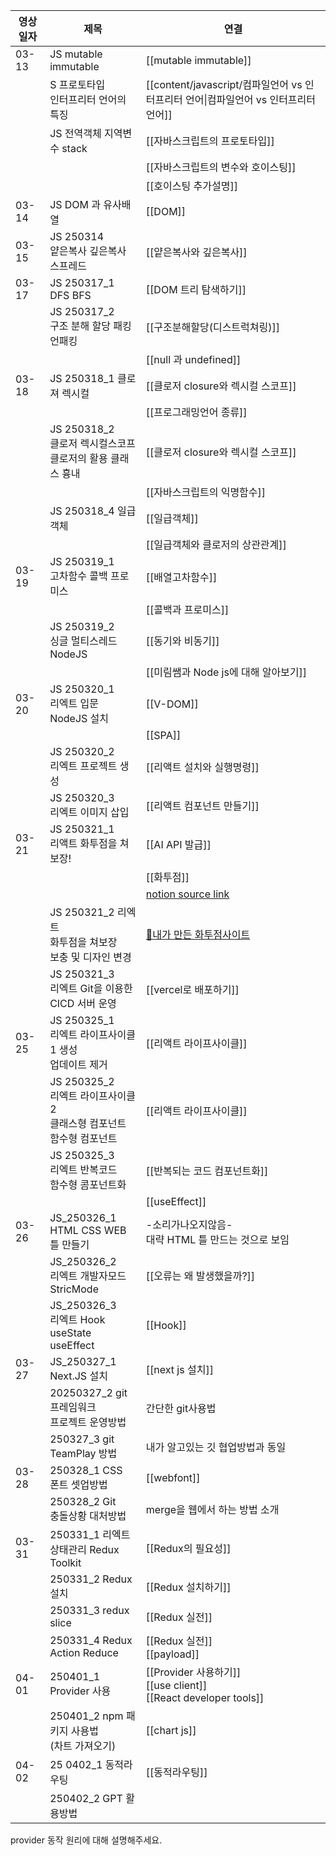 
| **영상일자** | **제목**                                                 | **연결**                                                                                               |
| -------- | ------------------------------------------------------ | ---------------------------------------------------------------------------------------------------- |
| 03-13    | JS mutable immutable                                   | [[mutable immutable]]                                                                                |
|          | S 프로토타입 <br>인터프리터 언어의 특징                               | [[content/javascript/컴파일언어 vs 인터프리터 언어\|컴파일언어 vs 인터프리터 언어]]                                          |
|          | JS 전역객체 지역변수 stack                                     | [[자바스크립트의 프로토타입]]                                                                                    |
|          |                                                        | [[자바스크립트의 변수와 호이스팅]]                                                                                 |
|          |                                                        | [[호이스팅 추가설명]]                                                                                        |
| 03-14    | JS DOM 과 유사배열                                          | [[DOM]]                                                                                              |
| 03-15    | JS 250314 <br>얕은복사 깊은복사 스프레드                           | [[얕은복사와 깊은복사]]                                                                                       |
| 03-17    | JS 250317_1 DFS BFS                                    | [[DOM 트리 탐색하기]]                                                                                      |
|          | JS 250317_2 <br>구조 분해 할당 패킹 언패킹                        | [[구조분해할당(디스트럭쳐링)]]                                                                                   |
|          |                                                        | [[null 과 undefined]]                                                                                 |
| 03-18    | JS 250318_1 클로져 렉시컬                                    | [[클로저 closure와 렉시컬 스코프]]                                                                             |
|          |                                                        | [[프로그래밍언어 종류]]                                                                                       |
|          | JS 250318_2 <br>클로저 렉시컬스코프 <br>클로저의 활용 클래스 흉내          | [[클로저 closure와 렉시컬 스코프]]                                                                             |
|          |                                                        | [[자바스크립트의 익명함수]]                                                                                     |
|          | JS 250318_4 일급객체                                       | [[일급객체]]                                                                                             |
|          |                                                        | [[일급객체와 클로저의 상관관계]]                                                                                  |
| 03-19    | JS 250319_1 <br>고차함수 콜백 프로미스                           | [[배열고차함수]]                                                                                           |
|          |                                                        | [[콜백과 프로미스]]                                                                                         |
|          | JS 250319_2 <br>싱글 멀티스레드  NodeJS                       | [[동기와 비동기]]                                                                                          |
|          |                                                        | [[미림쌤과 Node js에 대해 알아보기]]                                                                            |
| 03-20    | JS 250320_1 <br>리엑트 입문 NodeJS 설치            | [[V-DOM]]                                                                                            |
|          |                                                        | [[SPA]]                                                                                              |
|          | JS 250320_2 <br>리엑트 프로젝트 생성                        | [[리액트 설치와 실행명령]]                                                                                     |
|          | JS 250320_3 <br>리엑트 이미지 삽입                             | [[리액트 컴포넌트 만들기]]                                                                                     |
| 03-21    | JS 250321_1 <br>리액트 화투점을 쳐보장!                          | [[AI API 발급]]                                                                                        |
|          |                                                        | [[화투점]]                                                                                              |
|          |                                                        | [notion source link](https://caramel-pine-008.notion.site/2-191c7daa290d80c28252e3b3d3e7b6e4?pvs=74) |
|          | JS 250321_2 리엑트 <br>화투점을 쳐보장<br>보충 및 디자인 변경            | [🔮내가 만든 화투점사이트](https://hwatu-kappa.vercel.app/)                                                    |
|          | JS 250321_3 <br>리엑트 Git을 이용한<br>CICD 서버 운영             | [[vercel로 배포하기]]                                                                                     |
| 03-25    | JS 250325_1 <br>리엑트 라이프사이클1 생성<br>업데이트 제거              | [[리액트 라이프사이클]]                                                                                       |
|          | JS 250325_2 <br>리엑트 라이프사이클2 <br>클래스형 컴포넌트 <br>함수형 컴포넌트 | [[리액트 라이프사이클]]                                                                                       |
|          | JS 250325_3 <br>리엑트 반복코드 <br>함수형 콤포넌트화                 | [[반복되는 코드 컴포넌트화]]                                                                                    |
|          |                                                        | [[useEffect]]                                                                                        |
| 03-26    | JS_250326_1 <br>HTML CSS WEB 틀 만들기                     | -소리가나오지않음-<br>대략 HTML 틀 만드는 것으로 보임                                                                   |
|          | JS_250326_2 <br>리엑트 개발자모드 <br>StricMode                | [[오류는 왜 발생했을까?]]                                                                                     |
|          | JS_250326_3 <br>리엑트 Hook <br>useState useEffect        | [[Hook]]                                                                                             |
| 03-27    | JS_250327_1 Next.JS 설치                                 | [[next js 설치]]                                                                                       |
|          | 20250327_2 git 프레임워크 <br>프로젝트 운영방법                     | 간단한 git사용법                                                                                           |
|          | 250327_3 git <br>TeamPlay 방법                           | 내가 알고있는 깃 협업방법과 동일                                                                                   |
| 03-28    | 250328_1 CSS <br>폰트 셋업방법                               | [[webfont]]                                                                                          |
|          | 250328_2 Git  <br>충돌상황 대처방법                            | merge을 웹에서 하는 방법 소개                                                                                  |
| 03-31    | 250331_1 리엑트 <br>상태관리 Redux Toolkit                    | [[Redux의 필요성]]                                                                                       |
|          | 250331_2 Redux설치                                       | [[Redux 설치하기]]                                                                                       |
|          | 250331_3 redux slice                                   | [[Redux 실전]]                                                                                         |
|          | 250331_4 Redux <br>Action Reduce                       | [[Redux 실전]]<br>[[payload]]                                                                          |
| 04-01    | 250401_1 Provider 사용                                   | [[Provider 사용하기]]<br>[[use client]]<br>[[React developer tools]]                                     |
|          | 250401_2 npm 패키지 사용법<br>(차트 가져오기)                      | [[chart js]]                                                                                         |
| 04-02    | 25 0402_1 동적라우팅                                        | [[동적라우팅]]                                                                                            |
|          | 250402_2 GPT 활용방법                                      |                                                                                                      |


provider 동작 원리에 대해 설명해주세요. 